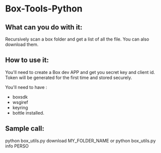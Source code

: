 # Box-Tools-Python

## What can you do with it:
Recursively scan a box folder and get a list of all the file.
You can also download them.

## How to use it:
You'll need to create a Box dev APP and get you secret key and client id.
Token will be generated for the first time and stored securely.

You'll need to have :
 - boxsdk
 - wsgiref
 - keyring
 - bottle
 installed.

## Sample call:
python box_utils.py download MY_FOLDER_NAME
or
python box_utils.py info PERSO


